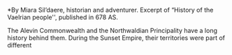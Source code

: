 *By Miara Sil’daere, historian and adventurer. Excerpt of “History of the Vaelrian people'', published in 678 AS. 

The Alevin Commonwealth and the Northwaldian Principality have a long history behind them. During the Sunset Empire, their territories were part of different 
